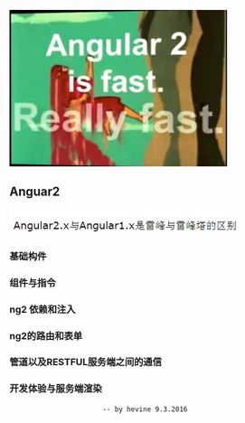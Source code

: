 ![](https://github.com/hevine/FE-solution/raw/master/imgs/004ng2_1.png)
## Anguar2
![](https://github.com/hevine/FE-solution/raw/master/imgs/004ng2.png)


###  基础构件
###  组件与指令
###  ng2 依赖和注入
###  ng2的路由和表单
###  管道以及RESTFUL服务端之间的通信
###  开发体验与服务端渲染

                           -- by hevine 9.3.2016
